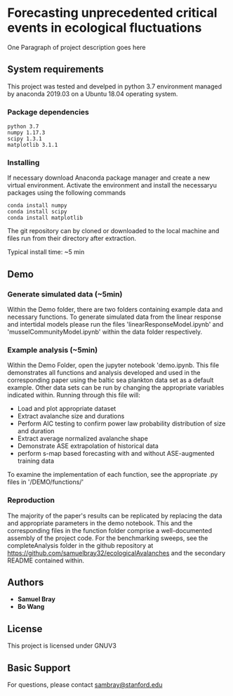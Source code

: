 # Forecasting unprecedented critical events in ecological fluctuations

One Paragraph of project description goes here

## System requirements

This project was tested and develped in python 3.7 environment managed by anaconda 2019.03 on a Ubuntu 18.04 operating system.

### Package dependencies

```
python 3.7
numpy 1.17.3
scipy 1.3.1
matplotlib 3.1.1

```

### Installing

If necessary download Anaconda package manager and create a new virtual environment. Activate the environment and install the necessaryu packages using the following commands

```
conda install numpy
conda install scipy
conda install matplotlib
```

The git repository can by cloned or downloaded to the local machine and files run from their directory after extraction.

Typical install time: ~5 min

## Demo

### Generate simulated data (~5min)

Within the Demo folder, there are two folders containing example data and necessary functions. To generate simulated data from the linear response and intertidal models please run the files 'linearResponseModel.ipynb' and 'musselCommunityModel.ipynb' within the data folder respectively. 

### Example analysis (~5min)

Within the Demo Folder, open the jupyter notebook 'demo.ipynb. This file demonstrates all functions and analysis developed and used in the corresponding paper using the baltic sea plankton data set as a default example. Other data sets can be run by changing the appropriate variables indicated within. Running through this file will:

* Load and plot appropriate dataset
* Extract avalanche size and durations
* Perform AIC testing to confirm power law probability distribution of size and duration
* Extract average normalized avalanche shape
* Demonstrate ASE extrapolation of historical data
* perform s-map based forecasting with and without ASE-augmented training data

To examine the implementation of each function, see the appropriate .py files in '/DEMO/functions/'

### Reproduction

The majority of the paper's results can be replicated by replacing the data and appropriate parameters in the demo notebook. This and the corresponding files in the function folder comprise a well-documented assembly of the project code. For the benchmarking sweeps, see the completeAnalysis folder in the github repository at https://github.com/samuelbray32/ecologicalAvalanches and the secondary README contained within.


## Authors

* **Samuel Bray** 
* **Bo Wang**


## License

This project is licensed under GNUV3

## Basic Support

For questions, please contact sambray@stanford.edu

